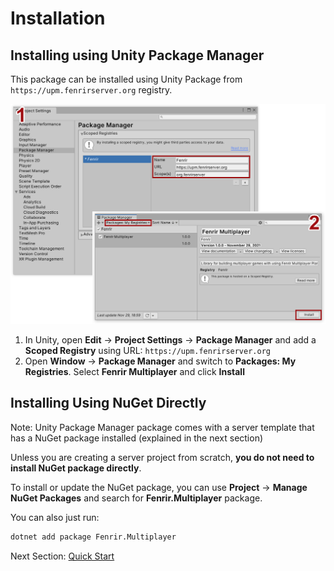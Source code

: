 # Installation

## Installing using Unity Package Manager

This package can be installed using Unity Package from `https://upm.fenrirserver.org` registry.

![Fenrir Multiplayer](/docs/images/UnityPackageManager.png)

1. In Unity, open **Edit** → **Project Settings** → **Package Manager** and add a **Scoped Registry** using URL: `https://upm.fenrirserver.org`
2. Open **Window** → **Package Manager** and switch to **Packages: My Registries**. Select **Fenrir Multiplayer** and click **Install**

## Installing Using NuGet Directly

Note: Unity Package Manager package comes with a server template that has a NuGet package installed (explained in the next section)

Unless you are creating a server project from scratch, **you do not need to install NuGet package directly**. 

To install or update the NuGet package, you can use **Project** → **Manage NuGet Packages** and search for **Fenrir.Multiplayer** package.

You can also just run:

```bash
dotnet add package Fenrir.Multiplayer 
```

Next Section: [Quick Start](QuickStart.md)
